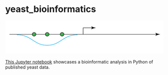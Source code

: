 # yeast_bioinformatics

![](images/pretty_picture.png)

[This Jupyter notebook](http://nbviewer.jupyter.org/github/petermchale/yeast_bioinformatics/blob/master/analysis.ipynb) showcases a bioinformatic analysis in Python of published yeast data.  
